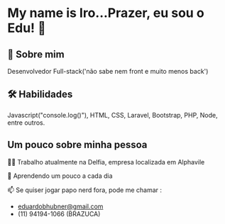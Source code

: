 # My name is Iro...Prazer, eu sou o Edu! 👋


## 🚀 Sobre mim
Desenvolvedor Full-stack('não sabe nem front e muito menos back')


## 🛠 Habilidades
Javascript("console.log()"), HTML, CSS, Laravel, Bootstrap, PHP, Node, entre outros.


## Um pouco sobre minha pessoa
👩‍💻 Trabalho atualmente na Delfia, empresa localizada em Alphavile

🧠 Aprendendo um pouco a cada dia 

📫 Se quiser jogar papo nerd fora, pode me chamar :

* eduardobhubner@gmail.com
* (11) 94194-1066 (BRAZUCA)


